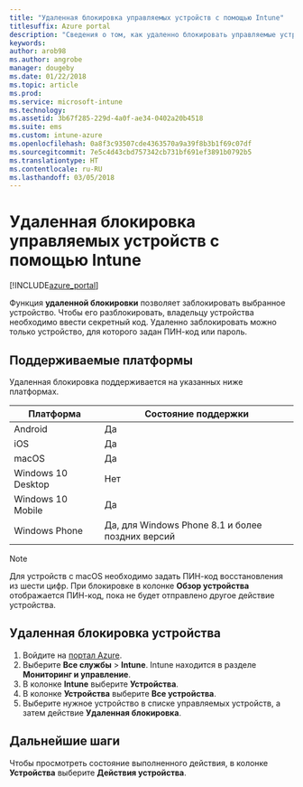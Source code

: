 ```yaml
---
title: "Удаленная блокировка управляемых устройств с помощью Intune"
titlesuffix: Azure portal
description: "Сведения о том, как удаленно блокировать управляемые устройства с помощью Intune.\""
keywords: 
author: arob98
ms.author: angrobe
manager: dougeby
ms.date: 01/22/2018
ms.topic: article
ms.prod: 
ms.service: microsoft-intune
ms.technology: 
ms.assetid: 3b67f285-229d-4a0f-ae34-0402a20b4518
ms.suite: ems
ms.custom: intune-azure
ms.openlocfilehash: 0a8f3c93507cde4363570a9a39f8b3b1f69c07df
ms.sourcegitcommit: 7e5c4d43cbd757342cb731bf691ef3891b0792b5
ms.translationtype: HT
ms.contentlocale: ru-RU
ms.lasthandoff: 03/05/2018
---
```

# <a name="remotely-lock-managed-devices-with-intune"></a>Удаленная блокировка управляемых устройств с помощью Intune


[!INCLUDE[azure_portal](./includes/azure_portal.md)]

Функция **удаленной блокировки** позволяет заблокировать выбранное устройство. Чтобы его разблокировать, владельцу устройства необходимо ввести секретный код. Удаленно заблокировать можно только устройство, для которого задан ПИН-код или пароль.

## <a name="supported-platforms"></a>Поддерживаемые платформы

Удаленная блокировка поддерживается на указанных ниже платформах.

|Платформа|Состояние поддержки|
|---|---|
|Android|Да|
|iOS|Да|
|macOS|Да|
|Windows 10 Desktop|Нет|
|Windows 10 Mobile|Да|
|Windows Phone|Да, для Windows Phone 8.1 и более поздних версий|

> [!NOTE]  
> Для устройств с macOS необходимо задать ПИН-код восстановления из шести цифр. При блокировке в колонке **Обзор устройства** отображается ПИН-код, пока не будет отправлено другое действие устройства.

## <a name="how-to-remote-lock-a-device"></a>Удаленная блокировка устройства

1. Войдите на [портал Azure](https://portal.azure.com).
2. Выберите **Все службы** > **Intune**. Intune находится в разделе **Мониторинг и управление**.
3. В колонке **Intune** выберите **Устройства**.
4. В колонке **Устройства** выберите **Все устройства**.
5. Выберите нужное устройство в списке управляемых устройств, а затем действие **Удаленная блокировка**.

## <a name="next-steps"></a>Дальнейшие шаги

Чтобы просмотреть состояние выполненного действия, в колонке **Устройства** выберите **Действия устройства**.
